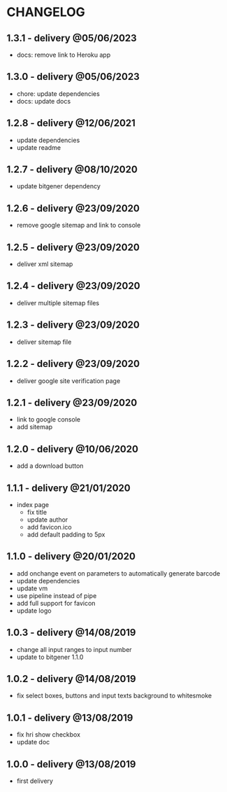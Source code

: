 # CHANGELOG

## 1.3.1 - delivery @05/06/2023

- docs: remove link to Heroku app

## 1.3.0 - delivery @05/06/2023

- chore: update dependencies
- docs: update docs

## 1.2.8 - delivery @12/06/2021

- update dependencies
- update readme

## 1.2.7 - delivery @08/10/2020

- update bitgener dependency

## 1.2.6 - delivery @23/09/2020

- remove google sitemap and link to console

## 1.2.5 - delivery @23/09/2020

- deliver xml sitemap

## 1.2.4 - delivery @23/09/2020

- deliver multiple sitemap files

## 1.2.3 - delivery @23/09/2020

- deliver sitemap file

## 1.2.2 - delivery @23/09/2020

- deliver google site verification page

## 1.2.1 - delivery @23/09/2020

- link to google console
- add sitemap

## 1.2.0 - delivery @10/06/2020

- add a download button

## 1.1.1 - delivery @21/01/2020

- index page
    - fix title
    - update author
    - add favicon.ico
    - add default padding to 5px

## 1.1.0 - delivery @20/01/2020

- add onchange event on parameters to automatically generate barcode
- update dependencies
- update vm
- use pipeline instead of pipe
- add full support for favicon
- update logo

## 1.0.3 - delivery @14/08/2019

- change all input ranges to input number
- update to bitgener 1.1.0

## 1.0.2 - delivery @14/08/2019

- fix select boxes, buttons and input texts background to whitesmoke

## 1.0.1 - delivery @13/08/2019

- fix hri show checkbox
- update doc

## 1.0.0 - delivery @13/08/2019

- first delivery
